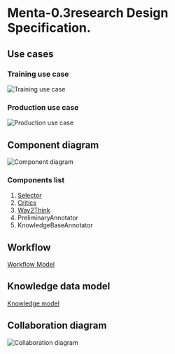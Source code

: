 # Menta-0.3research Design Specification.

## <a name="Use_cases">Use cases</a>

### Training use case
![Training use case](/uml/images/UseCaseTrain.png)

### Production use case
![Production use case](/uml/images/UseCaseProduction.png)

## <a name="Component_diagram">Component diagram</a>

![Component diagram](https://github.com/menta/menta-0.3/raw/master/doc/informal/uml/images/AIVComponent.png)

### Components list

 1. [Selector](selector.md)
 1. [Critics](critics.md)
 1. [Way2Think](way2Think.md)
 1. PreliminaryAnnotator
 1. KnowledgeBaseAnnotator

## Workflow

[Workflow Model](https://github.com/menta/menta-0.3/blob/master/doc/informal/perceiving-modelling.md#Approximate_workflow)

## Knowledge data model
[Knowledge model](https://github.com/menta/menta-0.3/blob/master/doc/informal/knowledge.md)

## Collaboration diagram

![Collaboration diagram](https://github.com/menta/menta-0.3/raw/master/doc/informal/uml/images/AIVCollaboration.png)